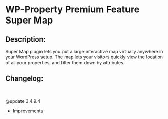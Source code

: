 WP-Property Premium Feature
Super Map
=========

Description:
-----------
Super Map plugin lets you put a large interactive map virtually anywhere in your WordPress setup. The map lets your visitors quickly view the location of all your properties, and filter them down by attributes.
 
Changelog:
-----------

&nbsp;

@update 3.4.9.4
 - Improvements